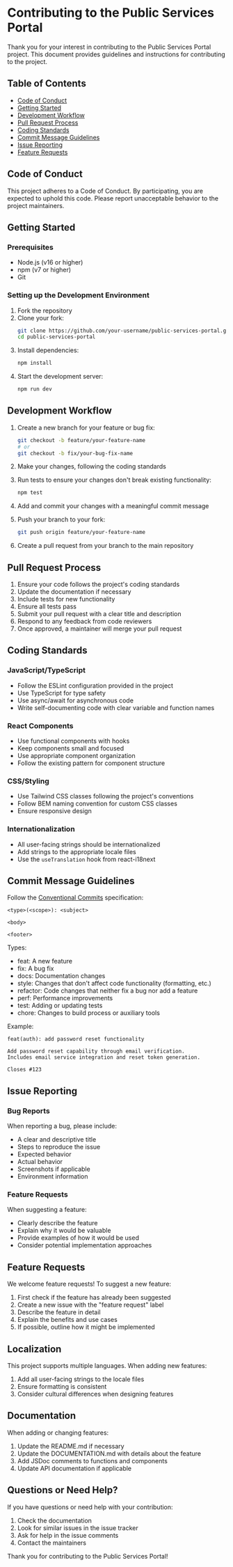 # Contributing to the Public Services Portal

Thank you for your interest in contributing to the Public Services Portal project. This document provides guidelines and instructions for contributing to the project.

## Table of Contents
- [Code of Conduct](#code-of-conduct)
- [Getting Started](#getting-started)
- [Development Workflow](#development-workflow)
- [Pull Request Process](#pull-request-process)
- [Coding Standards](#coding-standards)
- [Commit Message Guidelines](#commit-message-guidelines)
- [Issue Reporting](#issue-reporting)
- [Feature Requests](#feature-requests)

## Code of Conduct

This project adheres to a Code of Conduct. By participating, you are expected to uphold this code. Please report unacceptable behavior to the project maintainers.

## Getting Started

### Prerequisites
- Node.js (v16 or higher)
- npm (v7 or higher)
- Git

### Setting up the Development Environment
1. Fork the repository
2. Clone your fork:
   ```bash
   git clone https://github.com/your-username/public-services-portal.git
   cd public-services-portal
   ```
3. Install dependencies:
   ```bash
   npm install
   ```
4. Start the development server:
   ```bash
   npm run dev
   ```

## Development Workflow

1. Create a new branch for your feature or bug fix:
   ```bash
   git checkout -b feature/your-feature-name
   # or
   git checkout -b fix/your-bug-fix-name
   ```

2. Make your changes, following the coding standards

3. Run tests to ensure your changes don't break existing functionality:
   ```bash
   npm test
   ```

4. Add and commit your changes with a meaningful commit message

5. Push your branch to your fork:
   ```bash
   git push origin feature/your-feature-name
   ```

6. Create a pull request from your branch to the main repository

## Pull Request Process

1. Ensure your code follows the project's coding standards
2. Update the documentation if necessary
3. Include tests for new functionality
4. Ensure all tests pass
5. Submit your pull request with a clear title and description
6. Respond to any feedback from code reviewers
7. Once approved, a maintainer will merge your pull request

## Coding Standards

### JavaScript/TypeScript
- Follow the ESLint configuration provided in the project
- Use TypeScript for type safety
- Use async/await for asynchronous code
- Write self-documenting code with clear variable and function names

### React Components
- Use functional components with hooks
- Keep components small and focused
- Use appropriate component organization
- Follow the existing pattern for component structure

### CSS/Styling
- Use Tailwind CSS classes following the project's conventions
- Follow BEM naming convention for custom CSS classes
- Ensure responsive design

### Internationalization
- All user-facing strings should be internationalized
- Add strings to the appropriate locale files
- Use the `useTranslation` hook from react-i18next

## Commit Message Guidelines

Follow the [Conventional Commits](https://www.conventionalcommits.org/) specification:

```
<type>(<scope>): <subject>

<body>

<footer>
```

Types:
- feat: A new feature
- fix: A bug fix
- docs: Documentation changes
- style: Changes that don't affect code functionality (formatting, etc.)
- refactor: Code changes that neither fix a bug nor add a feature
- perf: Performance improvements
- test: Adding or updating tests
- chore: Changes to build process or auxiliary tools

Example:
```
feat(auth): add password reset functionality

Add password reset capability through email verification.
Includes email service integration and reset token generation.

Closes #123
```

## Issue Reporting

### Bug Reports
When reporting a bug, please include:
- A clear and descriptive title
- Steps to reproduce the issue
- Expected behavior
- Actual behavior
- Screenshots if applicable
- Environment information

### Feature Requests
When suggesting a feature:
- Clearly describe the feature
- Explain why it would be valuable
- Provide examples of how it would be used
- Consider potential implementation approaches

## Feature Requests

We welcome feature requests! To suggest a new feature:
1. First check if the feature has already been suggested
2. Create a new issue with the "feature request" label
3. Describe the feature in detail
4. Explain the benefits and use cases
5. If possible, outline how it might be implemented

## Localization

This project supports multiple languages. When adding new features:
1. Add all user-facing strings to the locale files
2. Ensure formatting is consistent
3. Consider cultural differences when designing features

## Documentation

When adding or changing features:
1. Update the README.md if necessary
2. Update the DOCUMENTATION.md with details about the feature
3. Add JSDoc comments to functions and components
4. Update API documentation if applicable

## Questions or Need Help?

If you have questions or need help with your contribution:
1. Check the documentation
2. Look for similar issues in the issue tracker
3. Ask for help in the issue comments
4. Contact the maintainers

Thank you for contributing to the Public Services Portal!